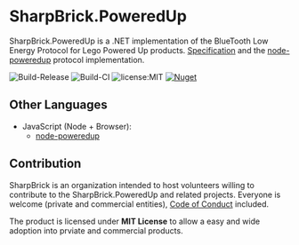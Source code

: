 # SharpBrick.PoweredUp

SharpBrick.PoweredUp is a .NET implementation of the BlueTooth Low Energy Protocol for Lego Powered Up products. [Specification](https://lego.github.io/lego-ble-wireless-protocol-docs/) and the [node-poweredup](https://github.com/nathankellenicki/node-poweredup) protocol implementation.

![Build-Release](https://github.com/sharpbrick/powered-up/workflows/Build-Release/badge.svg)
![Build-CI](https://github.com/sharpbrick/powered-up/workflows/Build-CI/badge.svg)
![license:MIT](https://img.shields.io/github/license/violetgrass/middleware?style=flat-square)
[![Nuget](https://img.shields.io/nuget/v/SharpBrick.PoweredUp?style=flat-square)](https://www.nuget.org/packages/SharpBrick.PoweredUp/)

## Other Languages

- JavaScript (Node + Browser): 
  - [node-poweredup](https://github.com/nathankellenicki/node-poweredup)

## Contribution

SharpBrick is an organization intended to host volunteers willing to contribute to the SharpBrick.PoweredUp and related projects. Everyone is welcome (private and commercial entities), [Code of Conduct](CODE_OF_CONDUCT.md) included.

The product is licensed under **MIT License** to allow a easy and wide adoption into prviate and commercial products.
